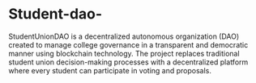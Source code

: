 # Student-dao-
StudentUnionDAO is a decentralized autonomous organization (DAO) created to manage college governance in a transparent and democratic manner using blockchain technology. The project replaces traditional student union decision-making processes with a decentralized platform where every student can participate in voting and proposals. 
